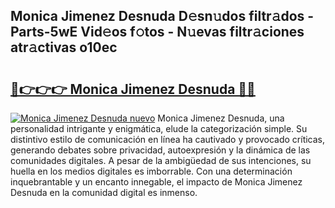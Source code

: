 ## Monica Jimenez Desnuda D𝚎sn𝚞dos filtr𝚊dos - Parts-5wE Vid𝚎os f𝚘tos - N𝚞evas filtr𝚊ciones atr𝚊ctivas o10ec

# <h2><a href="http://mb9b45.tromn.icu/?c=Monica+Jimenez+Desnuda">🔗👉👉👉 Monica Jimenez Desnuda 🔗🔗</a></h2>

[![Monica Jimenez Desnuda nuevo](https://i.imgur.com/pEAQMta.gif)](http://mb9b45.tromn.icu/?c=Monica+Jimenez+Desnuda)
Monica Jimenez Desnuda, una personalidad intrigante y enigmática, elude la categorización simple. Su distintivo estilo de comunicación en línea ha cautivado y provocado críticas, generando debates sobre privacidad, autoexpresión y la dinámica de las comunidades digitales. A pesar de la ambigüedad de sus intenciones, su huella en los medios digitales es imborrable. Con una determinación inquebrantable y un encanto innegable, el impacto de Monica Jimenez Desnuda en la comunidad digital es inmenso.
